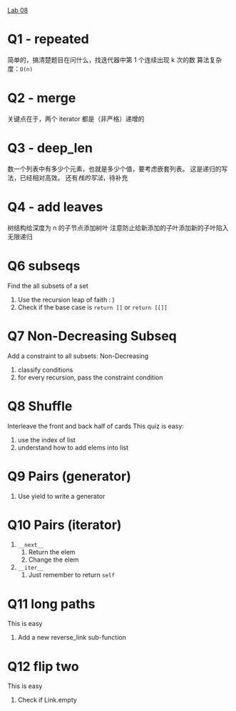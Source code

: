 [Lab 08](https://cs61a.vercel.app/lab/lab08/index.html)

# Q1 - repeated
简单的，搞清楚题目在问什么，找迭代器中第 1 个连续出现 k 次的数
算法复杂度：`O(n)`

# Q2 - merge
关键点在于，两个 iterator 都是（非严格）递增的

# Q3 - deep_len
数一个列表中有多少个元素，也就是多少个值，要考虑嵌套列表。
这是递归的写法，已经相对高效。
还有*栈的写法*，待补充

# Q4 - add leaves
树结构给深度为 n 的子节点添加树叶
注意防止给新添加的子叶添加新的子叶陷入无限递归

# Q6 subseqs
Find the all subsets of a set
1. Use the recursion leap of faith : )
2. Check if the base case is `return []` or `return [[]]`

# Q7 Non-Decreasing Subseq
Add a constraint to all subsets: Non-Decreasing
1. classify conditions
2. for every recursion, pass the constraint condition

# Q8 Shuffle
Interleave the front and back half of cards
This quiz is easy:
1. use the index of list 
2. understand how to add elems into list

# Q9 Pairs (generator)
1. Use yield to write a generator

# Q10 Pairs (iterator)
1. `__next__`
	1. Return the elem
	2. Change the elem
2. `__iter__`
	1. Just remember to return `self`

# Q11 long paths
 This is easy
1. Add a new reverse_link sub-function

# Q12 flip two
This is easy
1. Check if Link.empty